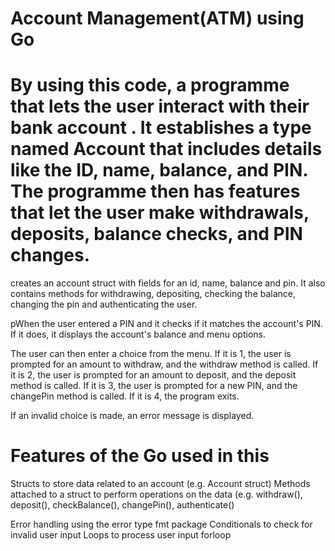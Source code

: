 # Account Management(ATM) using Go 

# By using this code, a programme that lets the user interact with their bank account . It establishes a type named Account that includes details like the ID, name, balance, and PIN. The programme then has features that let the user make withdrawals, deposits, balance checks, and PIN changes.


creates an account struct with fields for an id, name, balance and pin. It also contains methods for withdrawing, depositing, checking the balance, changing the pin and authenticating the user.

pWhen the user entered a PIN and it checks if it matches the account's PIN. If it does, it displays the account's balance and menu options.

The user can then enter a choice from the menu. 
If it is 1, the user is prompted for an amount to withdraw, and the withdraw method is called. 
If it is 2, the user is prompted for an amount to deposit, and the deposit method is called.
If it is 3, the user is prompted for a new PIN, and the changePin method is called. 
If it is 4, the program exits.

If an invalid choice is made, an error message is displayed.


# Features of the Go used in this 

Structs to store data related to an account (e.g. Account struct)
Methods attached to a struct to perform operations on the data (e.g. 
withdraw(), 
deposit(), 
checkBalance(), 
changePin(), 
authenticate()

Error handling using the error type
 fmt package
Conditionals to check for invalid user input 
Loops to process user input forloop
